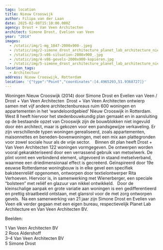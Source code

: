 ```yaml
---
tags: location
title: Nieuw Crooswijk
author: Filipa van der Laan
date: 2025-02-08T15:10:00.000Z
agency: Drost + Van Veen Architecten
architect: Simone Drost, Evelien van Veen
year: "2014"
images:
  - /static/img/1-mg_1047-2000x900-.jpeg
  - /static/img/2-simone_drost_architecture_planet_lab_architecture_nieuw_crooswijk_rotterdam_egw_2_laags_roos-aldershoff.jpeg
  - /static/img/3-v86-situation-2000x900_.jpg
  - /static/img/4-v86-gevels-2000x900-kopiëren.jpg
  - /static/img/5-simone_drost_architecture_planet_lab_architecture_nieuw_crooswijk_rotterdam_detail_bolstenen_roos-aldershoff.jpeg
location_tags:
  - Architectuur
address: Nieuw Crooswijk, Rotterdam⁣
location: '{"type":"Point","coordinates":[4.4965293,51.9368727]}'
---
```

Woningen Nieuw Crooswijk (2014) door Simone Drost en Evelien van Veen / Drost + Van Veen Architecten⁣
⁣
Drost + Van Veen Architecten ontwierp samen met vijf andere architectenbureaus ruim 600 woningen en appartementen in het ‘wandeloordgebied’ Nieuw Crooswijk in Rotterdam. West 8 heeft hiervoor het stedenbouwkundig plan gemaakt en in aansluiting op de bestaande opzet van Crooswijk zijn de bouwblokken niet ingevuld door één architect, maar is gekozen voor een pandsgewijze verkaveling. Er zijn verschillende typen woningen gerealiseerd, zoals appartementen, maisonnettes en beneden-bovenwoningen, met een mix aan plattegronden voor zowel sociale huur als de vrije sector. ⁣
 ⁣
Binnen dit plan heeft Drost + Van Veen Architecten 122 woningen vormgegeven. De ontwerpen worden vooral gekarakteriseerd door een verrassend gebruik van metselwerk. De plint vormt een verbindend element, uitgevoerd in staand metselverband, waarmee een driedimensionaal effect is gecreëerd. Geïnspireerd door 19e eeuwse Rotterdamse woningbouw is in elke gevel een specifiek baksteenreliëf opgenomen, ontworpen door textielontwerper Rita Verhoeven. Hiervoor is, in samenwerking met Wienerberger, een speciale “bolsteen” met reliëf en glazuur van nikkel ontwikkeld. ⁣
⁣
Door de kleinschalige aanpak en grote variatie aan woningen is een gedifferentieerd en prettig straatbeeld ontstaan, met glansrol voor de met zorg ontworpen gevels.⁣
⁣
Na een samenwerking van 21 jaar zijn Simone Drost en Evelien van Veen elk verder gegaan met een eigen bureau, respectievelijk Planet Lab Architecture en Van Veen Architecten BV.⁣

Beelden:⁣

1 Van Veen Architecten BV[](https://www.instagram.com/van_veen_architecten/)⁣\
2 Roos Aldershoff[](https://www.instagram.com/roos_aldershoff_fotografie/)⁣\
3–4 Van Veen Architecten BV[](https://www.instagram.com/van_veen_architecten/)⁣\
5 Simone Drost[](https://www.instagram.com/planet.lab.architecture/)⁣
